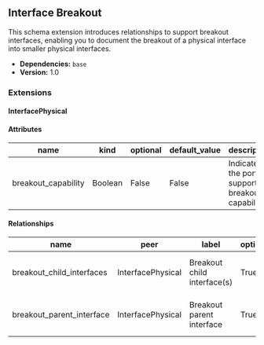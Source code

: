 ## Interface Breakout

This schema extension introduces relationships to support breakout interfaces, enabling you to document the breakout of a physical interface into smaller physical interfaces.

- **Dependencies:** `base`
- **Version:** 1.0

### Extensions

#### InterfacePhysical

#### Attributes

| name | kind | optional | default_value | description |
| ---- | ---- | -------- | ------------- | ----------- |
| breakout\_capability | Boolean | False | False | Indicates if the port supports breakout capability |

#### Relationships

| name | peer | label | optional | cardinality | kind | identifier | direction | description | order_weight |
| ---- | ---- | ----- | -------- | ----------- | ---- | ---------- | --------- | ----------- | ------------ |
| breakout\_child\_interfaces | InterfacePhysical | Breakout child interface\(s\) | True | many | Attribute | physical\_\_breakout | outbound | Interfaces resulting from the breakout | 1650 |
| breakout\_parent\_interface | InterfacePhysical | Breakout parent interface | True | one | Attribute | physical\_\_breakout | inbound | Interface from which breakout is created | 1700 |
